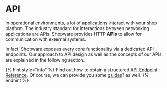 # API

In operational environments, a lot of applications interact with your shop platform. The industry standard for interactions between networking applications are APIs. Shopware provides HTTP **APIs** to allow for communication with external systems.

In fact, Shopware exposes every core functionality via a dedicated API endpoints. Our approach to API design as well as the concepts of our APIs are explained in the following section.

{% hint style="info" %}
Find out how to obtain a structured [API Endpoint Reference](./../../guides/integrations-api/general-concepts/README.md).
Of course, we can provide you some [guides](./../../guides/integrations-api/README.md)? as well.
{% endhint %}



